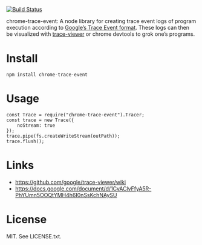 [![Build Status](https://travis-ci.org/samccone/chrome-trace-event.svg?branch=master)](https://travis-ci.org/samccone/chrome-trace-event)

chrome-trace-event: A node library for creating trace event logs of program execution according to [Google’s Trace Event format](https://docs.google.com/document/d/1CvAClvFfyA5R-PhYUmn5OOQtYMH4h6I0nSsKchNAySU). These logs can then be visualized with [trace-viewer](https://github.com/google/trace-viewer) or chrome devtools to grok one’s programs.

Install
=======

    npm install chrome-trace-event

Usage
=====

    const Trace = require("chrome-trace-event").Tracer;
    const trace = new Trace({
        noStream: true
    });
    trace.pipe(fs.createWriteStream(outPath));
    trace.flush();

Links
=====

-   https://github.com/google/trace-viewer/wiki
-   https://docs.google.com/document/d/1CvAClvFfyA5R-PhYUmn5OOQtYMH4h6I0nSsKchNAySU

License
=======

MIT. See LICENSE.txt.
